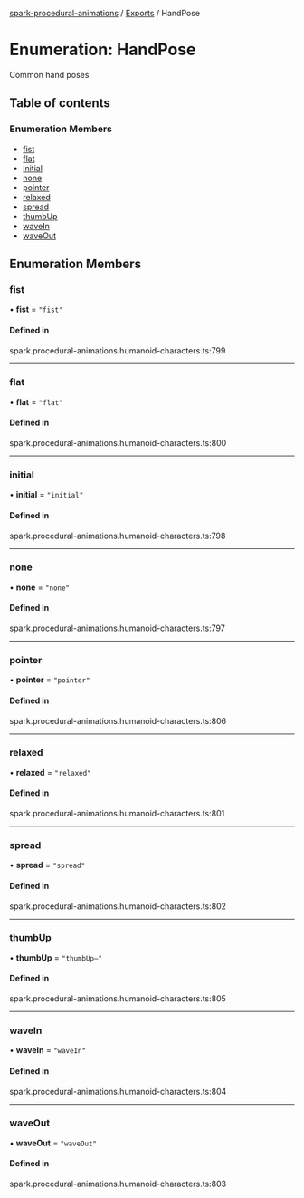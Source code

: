 [spark-procedural-animations](../README.md) / [Exports](../modules.md) / HandPose

# Enumeration: HandPose

Common hand poses

## Table of contents

### Enumeration Members

- [fist](HandPose.md#fist)
- [flat](HandPose.md#flat)
- [initial](HandPose.md#initial)
- [none](HandPose.md#none)
- [pointer](HandPose.md#pointer)
- [relaxed](HandPose.md#relaxed)
- [spread](HandPose.md#spread)
- [thumbUp](HandPose.md#thumbup)
- [waveIn](HandPose.md#wavein)
- [waveOut](HandPose.md#waveout)

## Enumeration Members

### fist

• **fist** = ``"fist"``

#### Defined in

spark.procedural-animations.humanoid-characters.ts:799

___

### flat

• **flat** = ``"flat"``

#### Defined in

spark.procedural-animations.humanoid-characters.ts:800

___

### initial

• **initial** = ``"initial"``

#### Defined in

spark.procedural-animations.humanoid-characters.ts:798

___

### none

• **none** = ``"none"``

#### Defined in

spark.procedural-animations.humanoid-characters.ts:797

___

### pointer

• **pointer** = ``"pointer"``

#### Defined in

spark.procedural-animations.humanoid-characters.ts:806

___

### relaxed

• **relaxed** = ``"relaxed"``

#### Defined in

spark.procedural-animations.humanoid-characters.ts:801

___

### spread

• **spread** = ``"spread"``

#### Defined in

spark.procedural-animations.humanoid-characters.ts:802

___

### thumbUp

• **thumbUp** = ``"thumbUp–"``

#### Defined in

spark.procedural-animations.humanoid-characters.ts:805

___

### waveIn

• **waveIn** = ``"waveIn"``

#### Defined in

spark.procedural-animations.humanoid-characters.ts:804

___

### waveOut

• **waveOut** = ``"waveOut"``

#### Defined in

spark.procedural-animations.humanoid-characters.ts:803
